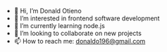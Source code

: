 - 👋 Hi, I’m Donald Otieno
- 👀 I’m interested in frontend software development
- 🌱 I’m currently learning node.js
- 💞️ I’m looking to collaborate on new projects
- 📫 How to reach me: donaldo196@gmail.com

<!---
donaldo196/donaldo196 is a ✨ special ✨ repository because its `README.md` (this file) appears on your GitHub profile.
You can click the Preview link to take a look at your changes.
--->
